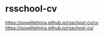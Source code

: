 # rsschool-cv 
https://povelitelmira.github.io/rsschool-cv/cv
https://povelitelmira.github.io/rsschool-cv/
